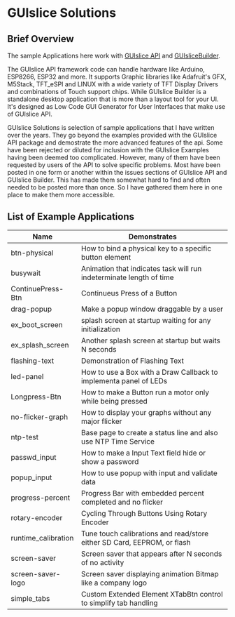 # GUIslice Solutions


## Brief Overview

The sample Applications here work with [GUIslice API](https://github.com/ImpulseAdventure/GUIslice) 
and [GUIsliceBuilder](https://github.com/ImpulseAdventure/GUIslice-Builder).

<p>
The GUIslice API framework code can handle hardware like Arduino, ESP8266, ESP32 and more. It supports Graphic libraries like 
Adafruit's GFX, M5Stack, TFT_eSPI and LINUX with a wide variety of TFT Display Drivers and combinations of Touch support chips. 
While GUIslice Builder is a standalone desktop application that is more than a layout tool for your UI. It's designed as 
Low Code GUI Generator for User Interfaces that make use of GUIslice API. 
</p>

<p>
GUIslice Solutions is selection of sample applications that I have written over the years. 
They go beyond the examples provided with the GUIslice API package and demostrate the more advanced
features of the api. Some have been rejected or diluted for inclusion with the GUIslice Examples
having been deemed too complicated. However, many of them have been requested by users of the API to 
solve specific problems. Most have been posted in one form or another within the issues sections of GUIslice API 
and GUIslice Builder. This has made them somewhat hard to find and often needed to be posted more than once.
So I have gathered them here in one place to make them more accessible.
</p>

## List of Example Applications

Name | Demonstrates
-----|------
btn-physical | How to bind a physical key to a specific button element
busywait | Animation that indicates task will run indeterminate length of time
ContinuePress-Btn | Continueus Press of a Button
drag-popup | Make a popup window draggable by a user
ex_boot_screen | splash screen at startup waiting for any initialization
ex_splash_screen | Another splash screen at startup but waits N seconds
flashing-text | Demonstration of Flashing Text
led-panel | How to use a Box with a Draw Callback to implementa panel of LEDs
Longpress-Btn | How to make a Button run a motor only while being pressed
no-flicker-graph | How to display your graphs without any major flicker
ntp-test | Base page to create a status line and also use NTP Time Service
passwd_input | How to make a Input Text field hide or show a password
popup_input | How to use popup with input and validate data
progress-percent | Progress Bar with embedded percent completed and no flicker
rotary-encoder | Cycling Through Buttons Using Rotary Encoder
runtime_calibration | Tune touch calibrations and read/store either SD Card, EEPROM, or flash
screen-saver | Screen saver that appears after N seconds of no activity
screen-saver-logo | Screen saver displaying animation Bitmap like a company logo
simple_tabs | Custom Extended Element XTabBtn control to simplify tab handling
